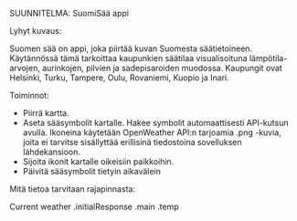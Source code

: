 SUUNNITELMA: SuomiSää appi

Lyhyt kuvaus:

Suomen sää on appi, joka piirtää kuvan Suomesta säätietoineen. Käytännössä tämä tarkoittaa kaupunkien säätilaa visualisoituna lämpötila-arvojen, aurinkojen, pilvien ja sadepisaroiden muodossa. Kaupungit ovat Helsinki, Turku, Tampere, Oulu, Rovaniemi, Kuopio ja Inari.

Toiminnot:

* Piirrä kartta.
* Aseta sääsymbolit kartalle. Hakee symbolit automaattisesti API-kutsun avulla. Ikoneina käytetään OpenWeather API:n tarjoamia .png -kuvia, joita ei tarvitse sisällyttää erillisinä tiedostoina sovelluksen lähdekansioon.
* Sijoita ikonit kartalle oikeisiin paikkoihin.
* Päivitä sääsymbolit tietyin aikavälein

Mitä tietoa tarvitaan rajapinnasta:

  Current weather
  .initialResponse
  .main
    .temp